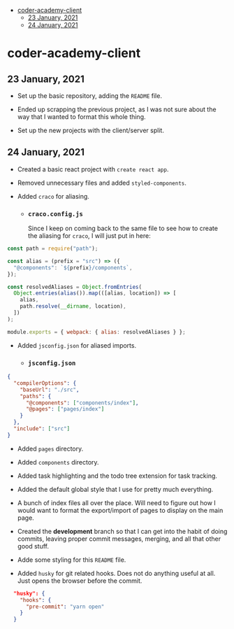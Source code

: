 - [coder-academy-client](#coder-academy-client)
  - [23 January, 2021](#23-january-2021)
  - [24 January, 2021](#24-january-2021)

# coder-academy-client

## 23 January, 2021

- Set up the basic repository, adding the `README` file.

- Ended up scrapping the previous project, as I was not sure about the way that I wanted to format this whole thing.

- Set up the new projects with the client/server split.

## 24 January, 2021

- Created a basic react project with `create react app`.

- Removed unnecessary files and added `styled-components`.

- Added `craco` for aliasing.

  - ### `craco.config.js`
    Since I keep on coming back to the same file to see how to create the aliasing for `craco`, I will just put in here:

```javascript
const path = require("path");

const alias = (prefix = "src") => ({
  "@components": `${prefix}/components`,
});

const resolvedAliases = Object.fromEntries(
  Object.entries(alias()).map(([alias, location]) => [
    alias,
    path.resolve(__dirname, location),
  ])
);

module.exports = { webpack: { alias: resolvedAliases } };
```

- Added `jsconfig.json` for aliased imports.

  - ### `jsconfig.json`

```json
{
  "compilerOptions": {
    "baseUrl": "./src",
    "paths": {
      "@components": ["components/index"],
      "@pages": ["pages/index"]
    }
  },
  "include": ["src"]
}
```

- Added `pages` directory.

- Added `components` directory.

- Added task highlighting and the todo tree extension for task tracking.

- Added the default global style that I use for pretty much everything.

- A bunch of index files all over the place. Will need to figure out how I would want to format the export/import of pages to display on the main page.

- Created the **development** branch so that I can get into the habit of doing commits, leaving proper commit messages, merging, and all that other good stuff.

- Adde some styling for this `README` file.

- Added `husky` for git related hooks. Does not do anything useful at all. Just opens the browser before the commit.

```json
  "husky": {
    "hooks": {
      "pre-commit": "yarn open"
    }
  }
```
